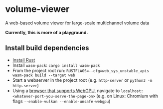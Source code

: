 # volume-viewer
A web-based volume viewer for large-scale multichannel volume data

**Currently, this is more of a playground.**

## Install build dependencies
* [Install Rust](https://www.rust-lang.org/tools/install)
* Install `wasm-pack`: `cargo install wasm-pack`
* From the project root run: `RUSTFLAGS=--cfg=web_sys_unstable_apis wasm-pack build --target web`
* Start a webserver in the project root (e.g. `http-server` or `python3 -m http.server`)
* Using a [browser that supports WebGPU](https://github.com/gpuweb/gpuweb/wiki/Implementation-Status), navigate to `localhost:<whatever-port-you-serve-the-page-on>` (e.g. on Linux: Chromium with flags `--enable-vulkan --enable-unsafe-webgpu`)
